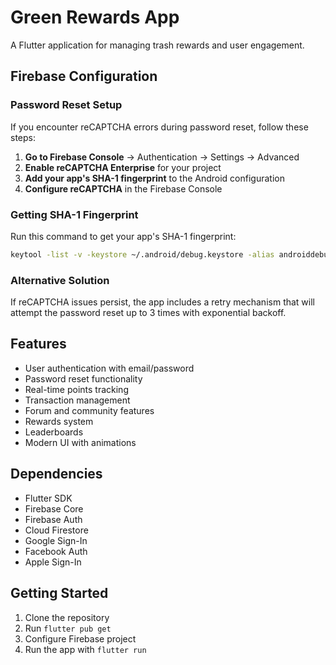 # Green Rewards App

A Flutter application for managing trash rewards and user engagement.

## Firebase Configuration

### Password Reset Setup

If you encounter reCAPTCHA errors during password reset, follow these steps:

1. **Go to Firebase Console** → Authentication → Settings → Advanced
2. **Enable reCAPTCHA Enterprise** for your project
3. **Add your app's SHA-1 fingerprint** to the Android configuration
4. **Configure reCAPTCHA** in the Firebase Console

### Getting SHA-1 Fingerprint

Run this command to get your app's SHA-1 fingerprint:

```bash
keytool -list -v -keystore ~/.android/debug.keystore -alias androiddebugkey -storepass android -keypass android
```

### Alternative Solution

If reCAPTCHA issues persist, the app includes a retry mechanism that will attempt the password reset up to 3 times with exponential backoff.

## Features

- User authentication with email/password
- Password reset functionality
- Real-time points tracking
- Transaction management
- Forum and community features
- Rewards system
- Leaderboards
- Modern UI with animations

## Dependencies

- Flutter SDK
- Firebase Core
- Firebase Auth
- Cloud Firestore
- Google Sign-In
- Facebook Auth
- Apple Sign-In

## Getting Started

1. Clone the repository
2. Run `flutter pub get`
3. Configure Firebase project
4. Run the app with `flutter run`
